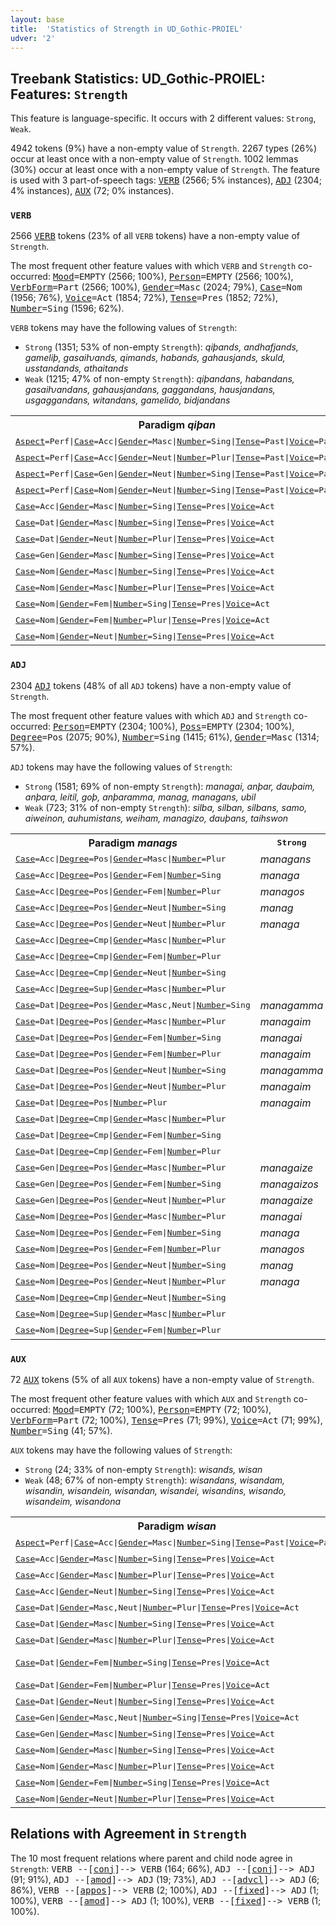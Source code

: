 ```yaml
---
layout: base
title:  'Statistics of Strength in UD_Gothic-PROIEL'
udver: '2'
---
```


## Treebank Statistics: UD_Gothic-PROIEL: Features: `Strength`

This feature is language-specific.
It occurs with 2 different values: `Strong`, `Weak`.

4942 tokens (9%) have a non-empty value of `Strength`.
2267 types (26%) occur at least once with a non-empty value of `Strength`.
1002 lemmas (30%) occur at least once with a non-empty value of `Strength`.
The feature is used with 3 part-of-speech tags: <tt><a href="got_proiel-pos-VERB.html">VERB</a></tt> (2566; 5% instances), <tt><a href="got_proiel-pos-ADJ.html">ADJ</a></tt> (2304; 4% instances), <tt><a href="got_proiel-pos-AUX.html">AUX</a></tt> (72; 0% instances).

### `VERB`

2566 <tt><a href="got_proiel-pos-VERB.html">VERB</a></tt> tokens (23% of all `VERB` tokens) have a non-empty value of `Strength`.

The most frequent other feature values with which `VERB` and `Strength` co-occurred: <tt><a href="got_proiel-feat-Mood.html">Mood</a></tt><tt>=EMPTY</tt> (2566; 100%), <tt><a href="got_proiel-feat-Person.html">Person</a></tt><tt>=EMPTY</tt> (2566; 100%), <tt><a href="got_proiel-feat-VerbForm.html">VerbForm</a></tt><tt>=Part</tt> (2566; 100%), <tt><a href="got_proiel-feat-Gender.html">Gender</a></tt><tt>=Masc</tt> (2024; 79%), <tt><a href="got_proiel-feat-Case.html">Case</a></tt><tt>=Nom</tt> (1956; 76%), <tt><a href="got_proiel-feat-Voice.html">Voice</a></tt><tt>=Act</tt> (1854; 72%), <tt><a href="got_proiel-feat-Tense.html">Tense</a></tt><tt>=Pres</tt> (1852; 72%), <tt><a href="got_proiel-feat-Number.html">Number</a></tt><tt>=Sing</tt> (1596; 62%).

`VERB` tokens may have the following values of `Strength`:

* `Strong` (1351; 53% of non-empty `Strength`): <em>qiþands, andhafjands, gameliþ, gasaiƕands, qimands, habands, gahausjands, skuld, usstandands, athaitands</em>
* `Weak` (1215; 47% of non-empty `Strength`): <em>qiþandans, habandans, gasaiƕandans, gahausjandans, gaggandans, hausjandans, usgaggandans, witandans, gamelido, bidjandans</em>

<table>
  <tr><th>Paradigm <i>qiþan</i></th><th><tt>Strong</tt></th><th><tt>Weak</tt></th></tr>
  <tr><td><tt><tt><a href="got_proiel-feat-Aspect.html">Aspect</a></tt><tt>=Perf</tt>|<tt><a href="got_proiel-feat-Case.html">Case</a></tt><tt>=Acc</tt>|<tt><a href="got_proiel-feat-Gender.html">Gender</a></tt><tt>=Masc</tt>|<tt><a href="got_proiel-feat-Number.html">Number</a></tt><tt>=Sing</tt>|<tt><a href="got_proiel-feat-Tense.html">Tense</a></tt><tt>=Past</tt>|<tt><a href="got_proiel-feat-Voice.html">Voice</a></tt><tt>=Pass</tt></tt></td><td><em>qiþanana</em></td><td></td></tr>
  <tr><td><tt><tt><a href="got_proiel-feat-Aspect.html">Aspect</a></tt><tt>=Perf</tt>|<tt><a href="got_proiel-feat-Case.html">Case</a></tt><tt>=Acc</tt>|<tt><a href="got_proiel-feat-Gender.html">Gender</a></tt><tt>=Neut</tt>|<tt><a href="got_proiel-feat-Number.html">Number</a></tt><tt>=Plur</tt>|<tt><a href="got_proiel-feat-Tense.html">Tense</a></tt><tt>=Past</tt>|<tt><a href="got_proiel-feat-Voice.html">Voice</a></tt><tt>=Pass</tt></tt></td><td></td><td><em>qiþanona</em></td></tr>
  <tr><td><tt><tt><a href="got_proiel-feat-Aspect.html">Aspect</a></tt><tt>=Perf</tt>|<tt><a href="got_proiel-feat-Case.html">Case</a></tt><tt>=Gen</tt>|<tt><a href="got_proiel-feat-Gender.html">Gender</a></tt><tt>=Neut</tt>|<tt><a href="got_proiel-feat-Number.html">Number</a></tt><tt>=Sing</tt>|<tt><a href="got_proiel-feat-Tense.html">Tense</a></tt><tt>=Past</tt>|<tt><a href="got_proiel-feat-Voice.html">Voice</a></tt><tt>=Pass</tt></tt></td><td><em>qiþanis</em></td><td></td></tr>
  <tr><td><tt><tt><a href="got_proiel-feat-Aspect.html">Aspect</a></tt><tt>=Perf</tt>|<tt><a href="got_proiel-feat-Case.html">Case</a></tt><tt>=Nom</tt>|<tt><a href="got_proiel-feat-Gender.html">Gender</a></tt><tt>=Neut</tt>|<tt><a href="got_proiel-feat-Number.html">Number</a></tt><tt>=Sing</tt>|<tt><a href="got_proiel-feat-Tense.html">Tense</a></tt><tt>=Past</tt>|<tt><a href="got_proiel-feat-Voice.html">Voice</a></tt><tt>=Pass</tt></tt></td><td><em>qiþan</em></td><td><em>qiþano</em></td></tr>
  <tr><td><tt><tt><a href="got_proiel-feat-Case.html">Case</a></tt><tt>=Acc</tt>|<tt><a href="got_proiel-feat-Gender.html">Gender</a></tt><tt>=Masc</tt>|<tt><a href="got_proiel-feat-Number.html">Number</a></tt><tt>=Sing</tt>|<tt><a href="got_proiel-feat-Tense.html">Tense</a></tt><tt>=Pres</tt>|<tt><a href="got_proiel-feat-Voice.html">Voice</a></tt><tt>=Act</tt></tt></td><td></td><td><em>qiþandan</em></td></tr>
  <tr><td><tt><tt><a href="got_proiel-feat-Case.html">Case</a></tt><tt>=Dat</tt>|<tt><a href="got_proiel-feat-Gender.html">Gender</a></tt><tt>=Masc</tt>|<tt><a href="got_proiel-feat-Number.html">Number</a></tt><tt>=Sing</tt>|<tt><a href="got_proiel-feat-Tense.html">Tense</a></tt><tt>=Pres</tt>|<tt><a href="got_proiel-feat-Voice.html">Voice</a></tt><tt>=Act</tt></tt></td><td></td><td><em>qiþandin</em></td></tr>
  <tr><td><tt><tt><a href="got_proiel-feat-Case.html">Case</a></tt><tt>=Dat</tt>|<tt><a href="got_proiel-feat-Gender.html">Gender</a></tt><tt>=Neut</tt>|<tt><a href="got_proiel-feat-Number.html">Number</a></tt><tt>=Plur</tt>|<tt><a href="got_proiel-feat-Tense.html">Tense</a></tt><tt>=Pres</tt>|<tt><a href="got_proiel-feat-Voice.html">Voice</a></tt><tt>=Act</tt></tt></td><td></td><td><em>qiþandam</em></td></tr>
  <tr><td><tt><tt><a href="got_proiel-feat-Case.html">Case</a></tt><tt>=Gen</tt>|<tt><a href="got_proiel-feat-Gender.html">Gender</a></tt><tt>=Masc</tt>|<tt><a href="got_proiel-feat-Number.html">Number</a></tt><tt>=Sing</tt>|<tt><a href="got_proiel-feat-Tense.html">Tense</a></tt><tt>=Pres</tt>|<tt><a href="got_proiel-feat-Voice.html">Voice</a></tt><tt>=Act</tt></tt></td><td></td><td><em>qiþandins</em></td></tr>
  <tr><td><tt><tt><a href="got_proiel-feat-Case.html">Case</a></tt><tt>=Nom</tt>|<tt><a href="got_proiel-feat-Gender.html">Gender</a></tt><tt>=Masc</tt>|<tt><a href="got_proiel-feat-Number.html">Number</a></tt><tt>=Sing</tt>|<tt><a href="got_proiel-feat-Tense.html">Tense</a></tt><tt>=Pres</tt>|<tt><a href="got_proiel-feat-Voice.html">Voice</a></tt><tt>=Act</tt></tt></td><td><em>qiþands</em></td><td><em>qiþandane</em></td></tr>
  <tr><td><tt><tt><a href="got_proiel-feat-Case.html">Case</a></tt><tt>=Nom</tt>|<tt><a href="got_proiel-feat-Gender.html">Gender</a></tt><tt>=Masc</tt>|<tt><a href="got_proiel-feat-Number.html">Number</a></tt><tt>=Plur</tt>|<tt><a href="got_proiel-feat-Tense.html">Tense</a></tt><tt>=Pres</tt>|<tt><a href="got_proiel-feat-Voice.html">Voice</a></tt><tt>=Act</tt></tt></td><td><em>qiþandans</em></td><td><em>qiþandans</em></td></tr>
  <tr><td><tt><tt><a href="got_proiel-feat-Case.html">Case</a></tt><tt>=Nom</tt>|<tt><a href="got_proiel-feat-Gender.html">Gender</a></tt><tt>=Fem</tt>|<tt><a href="got_proiel-feat-Number.html">Number</a></tt><tt>=Sing</tt>|<tt><a href="got_proiel-feat-Tense.html">Tense</a></tt><tt>=Pres</tt>|<tt><a href="got_proiel-feat-Voice.html">Voice</a></tt><tt>=Act</tt></tt></td><td></td><td><em>qiþandei</em></td></tr>
  <tr><td><tt><tt><a href="got_proiel-feat-Case.html">Case</a></tt><tt>=Nom</tt>|<tt><a href="got_proiel-feat-Gender.html">Gender</a></tt><tt>=Fem</tt>|<tt><a href="got_proiel-feat-Number.html">Number</a></tt><tt>=Plur</tt>|<tt><a href="got_proiel-feat-Tense.html">Tense</a></tt><tt>=Pres</tt>|<tt><a href="got_proiel-feat-Voice.html">Voice</a></tt><tt>=Act</tt></tt></td><td></td><td><em>qiþandeins</em></td></tr>
  <tr><td><tt><tt><a href="got_proiel-feat-Case.html">Case</a></tt><tt>=Nom</tt>|<tt><a href="got_proiel-feat-Gender.html">Gender</a></tt><tt>=Neut</tt>|<tt><a href="got_proiel-feat-Number.html">Number</a></tt><tt>=Sing</tt>|<tt><a href="got_proiel-feat-Tense.html">Tense</a></tt><tt>=Pres</tt>|<tt><a href="got_proiel-feat-Voice.html">Voice</a></tt><tt>=Act</tt></tt></td><td></td><td><em>qiþando</em></td></tr>
</table>

### `ADJ`

2304 <tt><a href="got_proiel-pos-ADJ.html">ADJ</a></tt> tokens (48% of all `ADJ` tokens) have a non-empty value of `Strength`.

The most frequent other feature values with which `ADJ` and `Strength` co-occurred: <tt><a href="got_proiel-feat-Person.html">Person</a></tt><tt>=EMPTY</tt> (2304; 100%), <tt><a href="got_proiel-feat-Poss.html">Poss</a></tt><tt>=EMPTY</tt> (2304; 100%), <tt><a href="got_proiel-feat-Degree.html">Degree</a></tt><tt>=Pos</tt> (2075; 90%), <tt><a href="got_proiel-feat-Number.html">Number</a></tt><tt>=Sing</tt> (1415; 61%), <tt><a href="got_proiel-feat-Gender.html">Gender</a></tt><tt>=Masc</tt> (1314; 57%).

`ADJ` tokens may have the following values of `Strength`:

* `Strong` (1581; 69% of non-empty `Strength`): <em>managai, anþar, dauþaim, anþara, leitil, goþ, anþaramma, manag, managans, ubil</em>
* `Weak` (723; 31% of non-empty `Strength`): <em>silba, silban, silbans, samo, aiweinon, auhumistans, weiham, managizo, dauþans, taihswon</em>

<table>
  <tr><th>Paradigm <i>manags</i></th><th><tt>Strong</tt></th><th><tt>Weak</tt></th></tr>
  <tr><td><tt><tt><a href="got_proiel-feat-Case.html">Case</a></tt><tt>=Acc</tt>|<tt><a href="got_proiel-feat-Degree.html">Degree</a></tt><tt>=Pos</tt>|<tt><a href="got_proiel-feat-Gender.html">Gender</a></tt><tt>=Masc</tt>|<tt><a href="got_proiel-feat-Number.html">Number</a></tt><tt>=Plur</tt></tt></td><td><em>managans</em></td><td><em>managans</em></td></tr>
  <tr><td><tt><tt><a href="got_proiel-feat-Case.html">Case</a></tt><tt>=Acc</tt>|<tt><a href="got_proiel-feat-Degree.html">Degree</a></tt><tt>=Pos</tt>|<tt><a href="got_proiel-feat-Gender.html">Gender</a></tt><tt>=Fem</tt>|<tt><a href="got_proiel-feat-Number.html">Number</a></tt><tt>=Sing</tt></tt></td><td><em>managa</em></td><td></td></tr>
  <tr><td><tt><tt><a href="got_proiel-feat-Case.html">Case</a></tt><tt>=Acc</tt>|<tt><a href="got_proiel-feat-Degree.html">Degree</a></tt><tt>=Pos</tt>|<tt><a href="got_proiel-feat-Gender.html">Gender</a></tt><tt>=Fem</tt>|<tt><a href="got_proiel-feat-Number.html">Number</a></tt><tt>=Plur</tt></tt></td><td><em>managos</em></td><td></td></tr>
  <tr><td><tt><tt><a href="got_proiel-feat-Case.html">Case</a></tt><tt>=Acc</tt>|<tt><a href="got_proiel-feat-Degree.html">Degree</a></tt><tt>=Pos</tt>|<tt><a href="got_proiel-feat-Gender.html">Gender</a></tt><tt>=Neut</tt>|<tt><a href="got_proiel-feat-Number.html">Number</a></tt><tt>=Sing</tt></tt></td><td><em>manag</em></td><td></td></tr>
  <tr><td><tt><tt><a href="got_proiel-feat-Case.html">Case</a></tt><tt>=Acc</tt>|<tt><a href="got_proiel-feat-Degree.html">Degree</a></tt><tt>=Pos</tt>|<tt><a href="got_proiel-feat-Gender.html">Gender</a></tt><tt>=Neut</tt>|<tt><a href="got_proiel-feat-Number.html">Number</a></tt><tt>=Plur</tt></tt></td><td><em>managa</em></td><td></td></tr>
  <tr><td><tt><tt><a href="got_proiel-feat-Case.html">Case</a></tt><tt>=Acc</tt>|<tt><a href="got_proiel-feat-Degree.html">Degree</a></tt><tt>=Cmp</tt>|<tt><a href="got_proiel-feat-Gender.html">Gender</a></tt><tt>=Masc</tt>|<tt><a href="got_proiel-feat-Number.html">Number</a></tt><tt>=Plur</tt></tt></td><td></td><td><em>managizans</em></td></tr>
  <tr><td><tt><tt><a href="got_proiel-feat-Case.html">Case</a></tt><tt>=Acc</tt>|<tt><a href="got_proiel-feat-Degree.html">Degree</a></tt><tt>=Cmp</tt>|<tt><a href="got_proiel-feat-Gender.html">Gender</a></tt><tt>=Fem</tt>|<tt><a href="got_proiel-feat-Number.html">Number</a></tt><tt>=Plur</tt></tt></td><td></td><td><em>managizeins</em></td></tr>
  <tr><td><tt><tt><a href="got_proiel-feat-Case.html">Case</a></tt><tt>=Acc</tt>|<tt><a href="got_proiel-feat-Degree.html">Degree</a></tt><tt>=Cmp</tt>|<tt><a href="got_proiel-feat-Gender.html">Gender</a></tt><tt>=Neut</tt>|<tt><a href="got_proiel-feat-Number.html">Number</a></tt><tt>=Sing</tt></tt></td><td></td><td><em>managizo</em></td></tr>
  <tr><td><tt><tt><a href="got_proiel-feat-Case.html">Case</a></tt><tt>=Acc</tt>|<tt><a href="got_proiel-feat-Degree.html">Degree</a></tt><tt>=Sup</tt>|<tt><a href="got_proiel-feat-Gender.html">Gender</a></tt><tt>=Masc</tt>|<tt><a href="got_proiel-feat-Number.html">Number</a></tt><tt>=Plur</tt></tt></td><td></td><td><em>managistans</em></td></tr>
  <tr><td><tt><tt><a href="got_proiel-feat-Case.html">Case</a></tt><tt>=Dat</tt>|<tt><a href="got_proiel-feat-Degree.html">Degree</a></tt><tt>=Pos</tt>|<tt><a href="got_proiel-feat-Gender.html">Gender</a></tt><tt>=Masc,Neut</tt>|<tt><a href="got_proiel-feat-Number.html">Number</a></tt><tt>=Sing</tt></tt></td><td><em>managamma</em></td><td></td></tr>
  <tr><td><tt><tt><a href="got_proiel-feat-Case.html">Case</a></tt><tt>=Dat</tt>|<tt><a href="got_proiel-feat-Degree.html">Degree</a></tt><tt>=Pos</tt>|<tt><a href="got_proiel-feat-Gender.html">Gender</a></tt><tt>=Masc</tt>|<tt><a href="got_proiel-feat-Number.html">Number</a></tt><tt>=Plur</tt></tt></td><td><em>managaim</em></td><td><em>managam</em></td></tr>
  <tr><td><tt><tt><a href="got_proiel-feat-Case.html">Case</a></tt><tt>=Dat</tt>|<tt><a href="got_proiel-feat-Degree.html">Degree</a></tt><tt>=Pos</tt>|<tt><a href="got_proiel-feat-Gender.html">Gender</a></tt><tt>=Fem</tt>|<tt><a href="got_proiel-feat-Number.html">Number</a></tt><tt>=Sing</tt></tt></td><td><em>managai</em></td><td></td></tr>
  <tr><td><tt><tt><a href="got_proiel-feat-Case.html">Case</a></tt><tt>=Dat</tt>|<tt><a href="got_proiel-feat-Degree.html">Degree</a></tt><tt>=Pos</tt>|<tt><a href="got_proiel-feat-Gender.html">Gender</a></tt><tt>=Fem</tt>|<tt><a href="got_proiel-feat-Number.html">Number</a></tt><tt>=Plur</tt></tt></td><td><em>managaim</em></td><td></td></tr>
  <tr><td><tt><tt><a href="got_proiel-feat-Case.html">Case</a></tt><tt>=Dat</tt>|<tt><a href="got_proiel-feat-Degree.html">Degree</a></tt><tt>=Pos</tt>|<tt><a href="got_proiel-feat-Gender.html">Gender</a></tt><tt>=Neut</tt>|<tt><a href="got_proiel-feat-Number.html">Number</a></tt><tt>=Sing</tt></tt></td><td><em>managamma</em></td><td></td></tr>
  <tr><td><tt><tt><a href="got_proiel-feat-Case.html">Case</a></tt><tt>=Dat</tt>|<tt><a href="got_proiel-feat-Degree.html">Degree</a></tt><tt>=Pos</tt>|<tt><a href="got_proiel-feat-Gender.html">Gender</a></tt><tt>=Neut</tt>|<tt><a href="got_proiel-feat-Number.html">Number</a></tt><tt>=Plur</tt></tt></td><td><em>managaim</em></td><td></td></tr>
  <tr><td><tt><tt><a href="got_proiel-feat-Case.html">Case</a></tt><tt>=Dat</tt>|<tt><a href="got_proiel-feat-Degree.html">Degree</a></tt><tt>=Pos</tt>|<tt><a href="got_proiel-feat-Number.html">Number</a></tt><tt>=Plur</tt></tt></td><td><em>managaim</em></td><td></td></tr>
  <tr><td><tt><tt><a href="got_proiel-feat-Case.html">Case</a></tt><tt>=Dat</tt>|<tt><a href="got_proiel-feat-Degree.html">Degree</a></tt><tt>=Cmp</tt>|<tt><a href="got_proiel-feat-Gender.html">Gender</a></tt><tt>=Masc</tt>|<tt><a href="got_proiel-feat-Number.html">Number</a></tt><tt>=Plur</tt></tt></td><td></td><td><em>managizam</em></td></tr>
  <tr><td><tt><tt><a href="got_proiel-feat-Case.html">Case</a></tt><tt>=Dat</tt>|<tt><a href="got_proiel-feat-Degree.html">Degree</a></tt><tt>=Cmp</tt>|<tt><a href="got_proiel-feat-Gender.html">Gender</a></tt><tt>=Fem</tt>|<tt><a href="got_proiel-feat-Number.html">Number</a></tt><tt>=Sing</tt></tt></td><td></td><td><em>managizein</em></td></tr>
  <tr><td><tt><tt><a href="got_proiel-feat-Case.html">Case</a></tt><tt>=Dat</tt>|<tt><a href="got_proiel-feat-Degree.html">Degree</a></tt><tt>=Cmp</tt>|<tt><a href="got_proiel-feat-Gender.html">Gender</a></tt><tt>=Fem</tt>|<tt><a href="got_proiel-feat-Number.html">Number</a></tt><tt>=Plur</tt></tt></td><td></td><td><em>managizeim</em></td></tr>
  <tr><td><tt><tt><a href="got_proiel-feat-Case.html">Case</a></tt><tt>=Gen</tt>|<tt><a href="got_proiel-feat-Degree.html">Degree</a></tt><tt>=Pos</tt>|<tt><a href="got_proiel-feat-Gender.html">Gender</a></tt><tt>=Masc</tt>|<tt><a href="got_proiel-feat-Number.html">Number</a></tt><tt>=Plur</tt></tt></td><td><em>managaize</em></td><td></td></tr>
  <tr><td><tt><tt><a href="got_proiel-feat-Case.html">Case</a></tt><tt>=Gen</tt>|<tt><a href="got_proiel-feat-Degree.html">Degree</a></tt><tt>=Pos</tt>|<tt><a href="got_proiel-feat-Gender.html">Gender</a></tt><tt>=Fem</tt>|<tt><a href="got_proiel-feat-Number.html">Number</a></tt><tt>=Sing</tt></tt></td><td><em>managaizos</em></td><td><em>managons</em></td></tr>
  <tr><td><tt><tt><a href="got_proiel-feat-Case.html">Case</a></tt><tt>=Gen</tt>|<tt><a href="got_proiel-feat-Degree.html">Degree</a></tt><tt>=Pos</tt>|<tt><a href="got_proiel-feat-Gender.html">Gender</a></tt><tt>=Neut</tt>|<tt><a href="got_proiel-feat-Number.html">Number</a></tt><tt>=Plur</tt></tt></td><td><em>managaize</em></td><td></td></tr>
  <tr><td><tt><tt><a href="got_proiel-feat-Case.html">Case</a></tt><tt>=Nom</tt>|<tt><a href="got_proiel-feat-Degree.html">Degree</a></tt><tt>=Pos</tt>|<tt><a href="got_proiel-feat-Gender.html">Gender</a></tt><tt>=Masc</tt>|<tt><a href="got_proiel-feat-Number.html">Number</a></tt><tt>=Plur</tt></tt></td><td><em>managai</em></td><td><em>managans</em></td></tr>
  <tr><td><tt><tt><a href="got_proiel-feat-Case.html">Case</a></tt><tt>=Nom</tt>|<tt><a href="got_proiel-feat-Degree.html">Degree</a></tt><tt>=Pos</tt>|<tt><a href="got_proiel-feat-Gender.html">Gender</a></tt><tt>=Fem</tt>|<tt><a href="got_proiel-feat-Number.html">Number</a></tt><tt>=Sing</tt></tt></td><td><em>managa</em></td><td></td></tr>
  <tr><td><tt><tt><a href="got_proiel-feat-Case.html">Case</a></tt><tt>=Nom</tt>|<tt><a href="got_proiel-feat-Degree.html">Degree</a></tt><tt>=Pos</tt>|<tt><a href="got_proiel-feat-Gender.html">Gender</a></tt><tt>=Fem</tt>|<tt><a href="got_proiel-feat-Number.html">Number</a></tt><tt>=Plur</tt></tt></td><td><em>managos</em></td><td><em>managons</em></td></tr>
  <tr><td><tt><tt><a href="got_proiel-feat-Case.html">Case</a></tt><tt>=Nom</tt>|<tt><a href="got_proiel-feat-Degree.html">Degree</a></tt><tt>=Pos</tt>|<tt><a href="got_proiel-feat-Gender.html">Gender</a></tt><tt>=Neut</tt>|<tt><a href="got_proiel-feat-Number.html">Number</a></tt><tt>=Sing</tt></tt></td><td><em>manag</em></td><td></td></tr>
  <tr><td><tt><tt><a href="got_proiel-feat-Case.html">Case</a></tt><tt>=Nom</tt>|<tt><a href="got_proiel-feat-Degree.html">Degree</a></tt><tt>=Pos</tt>|<tt><a href="got_proiel-feat-Gender.html">Gender</a></tt><tt>=Neut</tt>|<tt><a href="got_proiel-feat-Number.html">Number</a></tt><tt>=Plur</tt></tt></td><td><em>managa</em></td><td></td></tr>
  <tr><td><tt><tt><a href="got_proiel-feat-Case.html">Case</a></tt><tt>=Nom</tt>|<tt><a href="got_proiel-feat-Degree.html">Degree</a></tt><tt>=Cmp</tt>|<tt><a href="got_proiel-feat-Gender.html">Gender</a></tt><tt>=Neut</tt>|<tt><a href="got_proiel-feat-Number.html">Number</a></tt><tt>=Sing</tt></tt></td><td></td><td><em>managizo</em></td></tr>
  <tr><td><tt><tt><a href="got_proiel-feat-Case.html">Case</a></tt><tt>=Nom</tt>|<tt><a href="got_proiel-feat-Degree.html">Degree</a></tt><tt>=Sup</tt>|<tt><a href="got_proiel-feat-Gender.html">Gender</a></tt><tt>=Masc</tt>|<tt><a href="got_proiel-feat-Number.html">Number</a></tt><tt>=Plur</tt></tt></td><td></td><td><em>managistans</em></td></tr>
  <tr><td><tt><tt><a href="got_proiel-feat-Case.html">Case</a></tt><tt>=Nom</tt>|<tt><a href="got_proiel-feat-Degree.html">Degree</a></tt><tt>=Sup</tt>|<tt><a href="got_proiel-feat-Gender.html">Gender</a></tt><tt>=Fem</tt>|<tt><a href="got_proiel-feat-Number.html">Number</a></tt><tt>=Plur</tt></tt></td><td></td><td><em>managistons</em></td></tr>
</table>

### `AUX`

72 <tt><a href="got_proiel-pos-AUX.html">AUX</a></tt> tokens (5% of all `AUX` tokens) have a non-empty value of `Strength`.

The most frequent other feature values with which `AUX` and `Strength` co-occurred: <tt><a href="got_proiel-feat-Mood.html">Mood</a></tt><tt>=EMPTY</tt> (72; 100%), <tt><a href="got_proiel-feat-Person.html">Person</a></tt><tt>=EMPTY</tt> (72; 100%), <tt><a href="got_proiel-feat-VerbForm.html">VerbForm</a></tt><tt>=Part</tt> (72; 100%), <tt><a href="got_proiel-feat-Tense.html">Tense</a></tt><tt>=Pres</tt> (71; 99%), <tt><a href="got_proiel-feat-Voice.html">Voice</a></tt><tt>=Act</tt> (71; 99%), <tt><a href="got_proiel-feat-Number.html">Number</a></tt><tt>=Sing</tt> (41; 57%).

`AUX` tokens may have the following values of `Strength`:

* `Strong` (24; 33% of non-empty `Strength`): <em>wisands, wisan</em>
* `Weak` (48; 67% of non-empty `Strength`): <em>wisandans, wisandam, wisandin, wisandein, wisandan, wisandei, wisandins, wisando, wisandeim, wisandona</em>

<table>
  <tr><th>Paradigm <i>wisan</i></th><th><tt>Strong</tt></th><th><tt>Weak</tt></th></tr>
  <tr><td><tt><tt><a href="got_proiel-feat-Aspect.html">Aspect</a></tt><tt>=Perf</tt>|<tt><a href="got_proiel-feat-Case.html">Case</a></tt><tt>=Acc</tt>|<tt><a href="got_proiel-feat-Gender.html">Gender</a></tt><tt>=Masc</tt>|<tt><a href="got_proiel-feat-Number.html">Number</a></tt><tt>=Sing</tt>|<tt><a href="got_proiel-feat-Tense.html">Tense</a></tt><tt>=Past</tt>|<tt><a href="got_proiel-feat-Voice.html">Voice</a></tt><tt>=Pass</tt></tt></td><td><em>wisan</em></td><td></td></tr>
  <tr><td><tt><tt><a href="got_proiel-feat-Case.html">Case</a></tt><tt>=Acc</tt>|<tt><a href="got_proiel-feat-Gender.html">Gender</a></tt><tt>=Masc</tt>|<tt><a href="got_proiel-feat-Number.html">Number</a></tt><tt>=Sing</tt>|<tt><a href="got_proiel-feat-Tense.html">Tense</a></tt><tt>=Pres</tt>|<tt><a href="got_proiel-feat-Voice.html">Voice</a></tt><tt>=Act</tt></tt></td><td></td><td><em>wisandan</em></td></tr>
  <tr><td><tt><tt><a href="got_proiel-feat-Case.html">Case</a></tt><tt>=Acc</tt>|<tt><a href="got_proiel-feat-Gender.html">Gender</a></tt><tt>=Masc</tt>|<tt><a href="got_proiel-feat-Number.html">Number</a></tt><tt>=Plur</tt>|<tt><a href="got_proiel-feat-Tense.html">Tense</a></tt><tt>=Pres</tt>|<tt><a href="got_proiel-feat-Voice.html">Voice</a></tt><tt>=Act</tt></tt></td><td></td><td><em>wisandans</em></td></tr>
  <tr><td><tt><tt><a href="got_proiel-feat-Case.html">Case</a></tt><tt>=Acc</tt>|<tt><a href="got_proiel-feat-Gender.html">Gender</a></tt><tt>=Neut</tt>|<tt><a href="got_proiel-feat-Number.html">Number</a></tt><tt>=Sing</tt>|<tt><a href="got_proiel-feat-Tense.html">Tense</a></tt><tt>=Pres</tt>|<tt><a href="got_proiel-feat-Voice.html">Voice</a></tt><tt>=Act</tt></tt></td><td></td><td><em>wisando</em></td></tr>
  <tr><td><tt><tt><a href="got_proiel-feat-Case.html">Case</a></tt><tt>=Dat</tt>|<tt><a href="got_proiel-feat-Gender.html">Gender</a></tt><tt>=Masc,Neut</tt>|<tt><a href="got_proiel-feat-Number.html">Number</a></tt><tt>=Plur</tt>|<tt><a href="got_proiel-feat-Tense.html">Tense</a></tt><tt>=Pres</tt>|<tt><a href="got_proiel-feat-Voice.html">Voice</a></tt><tt>=Act</tt></tt></td><td></td><td><em>wisandam</em></td></tr>
  <tr><td><tt><tt><a href="got_proiel-feat-Case.html">Case</a></tt><tt>=Dat</tt>|<tt><a href="got_proiel-feat-Gender.html">Gender</a></tt><tt>=Masc</tt>|<tt><a href="got_proiel-feat-Number.html">Number</a></tt><tt>=Sing</tt>|<tt><a href="got_proiel-feat-Tense.html">Tense</a></tt><tt>=Pres</tt>|<tt><a href="got_proiel-feat-Voice.html">Voice</a></tt><tt>=Act</tt></tt></td><td></td><td><em>wisandin</em></td></tr>
  <tr><td><tt><tt><a href="got_proiel-feat-Case.html">Case</a></tt><tt>=Dat</tt>|<tt><a href="got_proiel-feat-Gender.html">Gender</a></tt><tt>=Masc</tt>|<tt><a href="got_proiel-feat-Number.html">Number</a></tt><tt>=Plur</tt>|<tt><a href="got_proiel-feat-Tense.html">Tense</a></tt><tt>=Pres</tt>|<tt><a href="got_proiel-feat-Voice.html">Voice</a></tt><tt>=Act</tt></tt></td><td></td><td><em>wisandam</em></td></tr>
  <tr><td><tt><tt><a href="got_proiel-feat-Case.html">Case</a></tt><tt>=Dat</tt>|<tt><a href="got_proiel-feat-Gender.html">Gender</a></tt><tt>=Fem</tt>|<tt><a href="got_proiel-feat-Number.html">Number</a></tt><tt>=Sing</tt>|<tt><a href="got_proiel-feat-Tense.html">Tense</a></tt><tt>=Pres</tt>|<tt><a href="got_proiel-feat-Voice.html">Voice</a></tt><tt>=Act</tt></tt></td><td></td><td><em>wisandein, wisandin</em></td></tr>
  <tr><td><tt><tt><a href="got_proiel-feat-Case.html">Case</a></tt><tt>=Dat</tt>|<tt><a href="got_proiel-feat-Gender.html">Gender</a></tt><tt>=Fem</tt>|<tt><a href="got_proiel-feat-Number.html">Number</a></tt><tt>=Plur</tt>|<tt><a href="got_proiel-feat-Tense.html">Tense</a></tt><tt>=Pres</tt>|<tt><a href="got_proiel-feat-Voice.html">Voice</a></tt><tt>=Act</tt></tt></td><td></td><td><em>wisandeim</em></td></tr>
  <tr><td><tt><tt><a href="got_proiel-feat-Case.html">Case</a></tt><tt>=Dat</tt>|<tt><a href="got_proiel-feat-Gender.html">Gender</a></tt><tt>=Neut</tt>|<tt><a href="got_proiel-feat-Number.html">Number</a></tt><tt>=Sing</tt>|<tt><a href="got_proiel-feat-Tense.html">Tense</a></tt><tt>=Pres</tt>|<tt><a href="got_proiel-feat-Voice.html">Voice</a></tt><tt>=Act</tt></tt></td><td></td><td><em>wisandin</em></td></tr>
  <tr><td><tt><tt><a href="got_proiel-feat-Case.html">Case</a></tt><tt>=Gen</tt>|<tt><a href="got_proiel-feat-Gender.html">Gender</a></tt><tt>=Masc,Neut</tt>|<tt><a href="got_proiel-feat-Number.html">Number</a></tt><tt>=Sing</tt>|<tt><a href="got_proiel-feat-Tense.html">Tense</a></tt><tt>=Pres</tt>|<tt><a href="got_proiel-feat-Voice.html">Voice</a></tt><tt>=Act</tt></tt></td><td></td><td><em>wisandins</em></td></tr>
  <tr><td><tt><tt><a href="got_proiel-feat-Case.html">Case</a></tt><tt>=Gen</tt>|<tt><a href="got_proiel-feat-Gender.html">Gender</a></tt><tt>=Masc</tt>|<tt><a href="got_proiel-feat-Number.html">Number</a></tt><tt>=Sing</tt>|<tt><a href="got_proiel-feat-Tense.html">Tense</a></tt><tt>=Pres</tt>|<tt><a href="got_proiel-feat-Voice.html">Voice</a></tt><tt>=Act</tt></tt></td><td></td><td><em>wisandins</em></td></tr>
  <tr><td><tt><tt><a href="got_proiel-feat-Case.html">Case</a></tt><tt>=Nom</tt>|<tt><a href="got_proiel-feat-Gender.html">Gender</a></tt><tt>=Masc</tt>|<tt><a href="got_proiel-feat-Number.html">Number</a></tt><tt>=Sing</tt>|<tt><a href="got_proiel-feat-Tense.html">Tense</a></tt><tt>=Pres</tt>|<tt><a href="got_proiel-feat-Voice.html">Voice</a></tt><tt>=Act</tt></tt></td><td><em>wisands</em></td><td></td></tr>
  <tr><td><tt><tt><a href="got_proiel-feat-Case.html">Case</a></tt><tt>=Nom</tt>|<tt><a href="got_proiel-feat-Gender.html">Gender</a></tt><tt>=Masc</tt>|<tt><a href="got_proiel-feat-Number.html">Number</a></tt><tt>=Plur</tt>|<tt><a href="got_proiel-feat-Tense.html">Tense</a></tt><tt>=Pres</tt>|<tt><a href="got_proiel-feat-Voice.html">Voice</a></tt><tt>=Act</tt></tt></td><td></td><td><em>wisandans</em></td></tr>
  <tr><td><tt><tt><a href="got_proiel-feat-Case.html">Case</a></tt><tt>=Nom</tt>|<tt><a href="got_proiel-feat-Gender.html">Gender</a></tt><tt>=Fem</tt>|<tt><a href="got_proiel-feat-Number.html">Number</a></tt><tt>=Sing</tt>|<tt><a href="got_proiel-feat-Tense.html">Tense</a></tt><tt>=Pres</tt>|<tt><a href="got_proiel-feat-Voice.html">Voice</a></tt><tt>=Act</tt></tt></td><td></td><td><em>wisandei</em></td></tr>
  <tr><td><tt><tt><a href="got_proiel-feat-Case.html">Case</a></tt><tt>=Nom</tt>|<tt><a href="got_proiel-feat-Gender.html">Gender</a></tt><tt>=Neut</tt>|<tt><a href="got_proiel-feat-Number.html">Number</a></tt><tt>=Plur</tt>|<tt><a href="got_proiel-feat-Tense.html">Tense</a></tt><tt>=Pres</tt>|<tt><a href="got_proiel-feat-Voice.html">Voice</a></tt><tt>=Act</tt></tt></td><td></td><td><em>wisandona</em></td></tr>
</table>

## Relations with Agreement in `Strength`

The 10 most frequent relations where parent and child node agree in `Strength`:
<tt>VERB --[<tt><a href="got_proiel-dep-conj.html">conj</a></tt>]--> VERB</tt> (164; 66%),
<tt>ADJ --[<tt><a href="got_proiel-dep-conj.html">conj</a></tt>]--> ADJ</tt> (91; 91%),
<tt>ADJ --[<tt><a href="got_proiel-dep-amod.html">amod</a></tt>]--> ADJ</tt> (19; 73%),
<tt>ADJ --[<tt><a href="got_proiel-dep-advcl.html">advcl</a></tt>]--> ADJ</tt> (6; 86%),
<tt>VERB --[<tt><a href="got_proiel-dep-appos.html">appos</a></tt>]--> VERB</tt> (2; 100%),
<tt>ADJ --[<tt><a href="got_proiel-dep-fixed.html">fixed</a></tt>]--> ADJ</tt> (1; 100%),
<tt>VERB --[<tt><a href="got_proiel-dep-amod.html">amod</a></tt>]--> ADJ</tt> (1; 100%),
<tt>VERB --[<tt><a href="got_proiel-dep-fixed.html">fixed</a></tt>]--> VERB</tt> (1; 100%).

